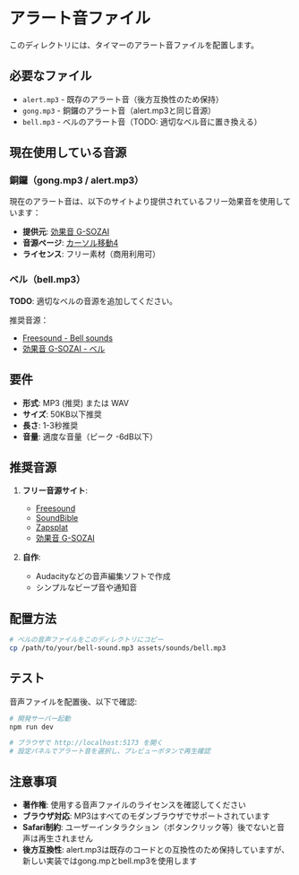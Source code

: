 # アラート音ファイル

このディレクトリには、タイマーのアラート音ファイルを配置します。

## 必要なファイル

- `alert.mp3` - 既存のアラート音（後方互換性のため保持）
- `gong.mp3` - 銅鑼のアラート音（alert.mp3と同じ音源）
- `bell.mp3` - ベルのアラート音（TODO: 適切なベル音に置き換える）

## 現在使用している音源

### 銅鑼（gong.mp3 / alert.mp3）

現在のアラート音は、以下のサイトより提供されているフリー効果音を使用しています：

- **提供元**: [効果音 G-SOZAI](https://koukaon.g-sozai.com/)
- **音源ページ**: [カーソル移動4](https://koukaon.g-sozai.com/se-236.html)
- **ライセンス**: フリー素材（商用利用可）

### ベル（bell.mp3）

**TODO**: 適切なベルの音源を追加してください。

推奨音源：
- [Freesound - Bell sounds](https://freesound.org/search/?q=bell)
- [効果音 G-SOZAI - ベル](https://koukaon.g-sozai.com/)

## 要件

- **形式**: MP3 (推奨) または WAV
- **サイズ**: 50KB以下推奨
- **長さ**: 1-3秒推奨
- **音量**: 適度な音量（ピーク -6dB以下）

## 推奨音源

1. **フリー音源サイト**:
   - [Freesound](https://freesound.org/)
   - [SoundBible](https://soundbible.com/)
   - [Zapsplat](https://www.zapsplat.com/)
   - [効果音 G-SOZAI](https://koukaon.g-sozai.com/)

2. **自作**:
   - Audacityなどの音声編集ソフトで作成
   - シンプルなビープ音や通知音

## 配置方法

```bash
# ベルの音声ファイルをこのディレクトリにコピー
cp /path/to/your/bell-sound.mp3 assets/sounds/bell.mp3
```

## テスト

音声ファイルを配置後、以下で確認:

```bash
# 開発サーバー起動
npm run dev

# ブラウザで http://localhost:5173 を開く
# 設定パネルでアラート音を選択し、プレビューボタンで再生確認
```

## 注意事項

- **著作権**: 使用する音声ファイルのライセンスを確認してください
- **ブラウザ対応**: MP3はすべてのモダンブラウザでサポートされています
- **Safari制約**: ユーザーインタラクション（ボタンクリック等）後でないと音声は再生されません
- **後方互換性**: alert.mp3は既存のコードとの互換性のため保持していますが、新しい実装ではgong.mpとbell.mp3を使用します
